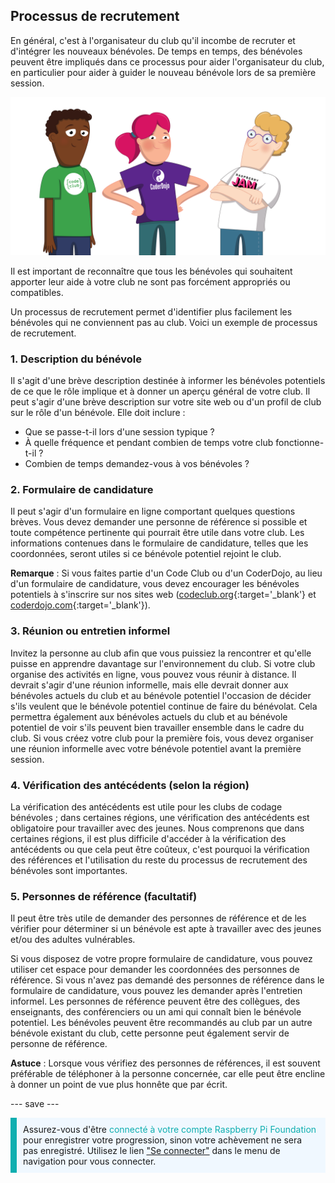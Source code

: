 ## Processus de recrutement

En général, c'est à l'organisateur du club qu'il incombe de recruter et d'intégrer les nouveaux bénévoles. De temps en temps, des bénévoles peuvent être impliqués dans ce processus pour aider l'organisateur du club, en particulier pour aider à guider le nouveau bénévole lors de sa première session.

![Trois bénévoles debout.](images/2-RPF-Volunteers.png)

Il est important de reconnaître que tous les bénévoles qui souhaitent apporter leur aide à votre club ne sont pas forcément appropriés ou compatibles.

Un processus de recrutement permet d'identifier plus facilement les bénévoles qui ne conviennent pas au club. Voici un exemple de processus de recrutement.

### 1. Description du bénévole


Il s'agit d'une brève description destinée à informer les bénévoles potentiels de ce que le rôle implique et à donner un aperçu général de votre club. Il peut s'agir d'une brève description sur votre site web ou d'un profil de club sur le rôle d'un bénévole. Elle doit inclure :

* Que se passe-t-il lors d'une session typique ?
* À quelle fréquence et pendant combien de temps votre club fonctionne-t-il ?
* Combien de temps demandez-vous à vos bénévoles ?

### 2. Formulaire de candidature

Il peut s'agir d'un formulaire en ligne comportant quelques questions brèves. Vous devez demander une personne de référence si possible et toute compétence pertinente qui pourrait être utile dans votre club. Les informations contenues dans le formulaire de candidature, telles que les coordonnées, seront utiles si ce bénévole potentiel rejoint le club.

**Remarque** : Si vous faites partie d'un Code Club ou d'un CoderDojo, au lieu d'un formulaire de candidature, vous devez encourager les bénévoles potentiels à s'inscrire sur nos sites web ([codeclub.org](https://codeclub.org){:target='_blank'} et [coderdojo.com](https://coderdojo.com){:target='_blank'}).

### 3. Réunion ou entretien informel

Invitez la personne au club afin que vous puissiez la rencontrer et qu'elle puisse en apprendre davantage sur l'environnement du club. Si votre club organise des activités en ligne, vous pouvez vous réunir à distance. Il devrait s'agir d'une réunion informelle, mais elle devrait donner aux bénévoles actuels du club et au bénévole potentiel l'occasion de décider s'ils veulent que le bénévole potentiel continue de faire du bénévolat. Cela permettra également aux bénévoles actuels du club et au bénévole potentiel de voir s'ils peuvent bien travailler ensemble dans le cadre du club. Si vous créez votre club pour la première fois, vous devez organiser une réunion informelle avec votre bénévole potentiel avant la première session.

### 4. Vérification des antécédents (selon la région)

La vérification des antécédents est utile pour les clubs de codage bénévoles ; dans certaines régions, une vérification des antécédents est obligatoire pour travailler avec des jeunes. Nous comprenons que dans certaines régions, il est plus difficile d'accéder à la vérification des antécédents ou que cela peut être coûteux, c'est pourquoi la vérification des références et l'utilisation du reste du processus de recrutement des bénévoles sont importantes.

### 5. Personnes de référence (facultatif)

Il peut être très utile de demander des personnes de référence et de les vérifier pour déterminer si un bénévole est apte à travailler avec des jeunes et/ou des adultes vulnérables.

Si vous disposez de votre propre formulaire de candidature, vous pouvez utiliser cet espace pour demander les coordonnées des personnes de référence. Si vous n'avez pas demandé des personnes de référence dans le formulaire de candidature, vous pouvez les demander après l'entretien informel. Les personnes de référence peuvent être des collègues, des enseignants, des conférenciers ou un ami qui connaît bien le bénévole potentiel. Les bénévoles peuvent être recommandés au club par un autre bénévole existant du club, cette personne peut également servir de personne de référence.

**Astuce** : Lorsque vous vérifiez des personnes de références, il est souvent préférable de téléphoner à la personne concernée, car elle peut être encline à donner un point de vue plus honnête que par écrit.

--- save ---

<p style="border-left: solid; border-width:10px; border-color: #0faeb0; background-color: aliceblue; padding: 10px;">
Assurez-vous d'être <span style="color: #0faeb0">connecté à votre compte Raspberry Pi Foundation</span> pour enregistrer votre progression, sinon votre achèvement ne sera pas enregistré. Utilisez le lien <a href="https://my.raspberrypi.org/login">"Se connecter"</a> dans le menu de navigation pour vous connecter.
</p>